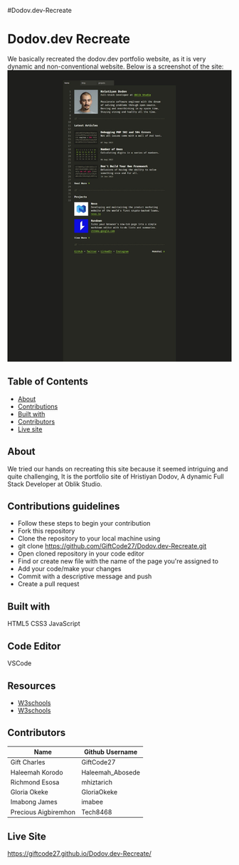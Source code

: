 #Dodov.dev-Recreate

# Dodov.dev Recreate
We basically recreated the dodov.dev portfolio website, as it is very dynamic and non-conventional website.
Below is a screenshot of the site:
![Dodov](./images/dodov.jpg.jpeg)

## Table of Contents

- [About](#about)
- [Contributions](#contributions)
- [Built with](#built)
- [Contributors](#contributing)
- [Live site](#livesite)


## About
We tried our hands on recreating this site because it seemed intriguing and quite challenging, It is the portfolio site of Hristiyan Dodov, A dynamic Full Stack Developer at Oblik Studio.

## Contributions guidelines

* Follow these steps to begin your contribution
* Fork this repository
* Clone the repository to your local machine using
* git clone https://github.com/GiftCode27/Dodov.dev-Recreate.git
* Open cloned repository in your code editor
* Find or create new file with the name of the page you're assigned to
* Add your code/make your changes
* Commit with a descriptive message and push
* Create a pull request

## Built with
HTML5  CSS3  JavaScript

## Code Editor
VSCode

## Resources
* [W3schools](https://www.w3schools.com/howto/howto_js_toggle_dark_mode.asp)
* [W3schools](https://www.w3schools.com/CSS/css_counters.asp)

## Contributors

|Name|Github Username|
|-------|---------------|
|Gift Charles| GiftCode27 |
|Haleemah Korodo| Haleemah_Abosede|
|Richmond Esosa| mhiztarich|
|Gloria Okeke|GloriaOkeke|
|Imabong James| imabee|
|Precious Aigbiremhon| Tech8468|


## Live Site
https://giftcode27.github.io/Dodov.dev-Recreate/